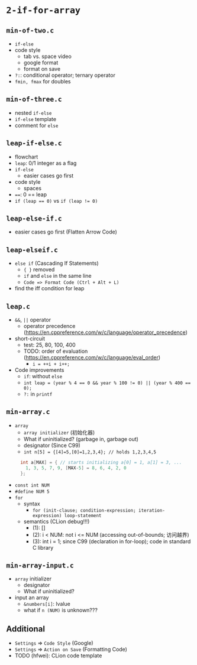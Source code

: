# `2-if-for-array`

## `min-of-two.c`

- `if-else`
- code style
  - tab vs. space video
  - google format
  - format on save
- `?:`: conditional operator; ternary operator
- `fmin, fmax` for doubles

## `min-of-three.c`

- nested `if-else`
- `if-else` template
- comment for `else`

## `leap-if-else.c`

- flowchart
- `leap`: 0/1 integer as a flag
- `if-else`
  - easier cases go first
- code style
  - spaces
- `==`: 0 == leap
- `if (leap == 0)` vs `if (leap != 0)`

## `leap-else-if.c`

- easier cases go first (Flatten Arrow Code)

## `leap-elseif.c`

- `else if` (Cascading If Statements)
  - `{ }` removed
  - `if` and `else` in the same line
  - `Code => Format Code (Ctrl + Alt + L)`
- find the iff condition for leap

## `leap.c`

- `&&`, `||` operator
  - operator precedence (https://en.cppreference.com/w/c/language/operator_precedence)
- short-circuit
  - test: 25, 80, 100, 400
  - TODO: order of evaluation (https://en.cppreference.com/w/c/language/eval_order)
    - `i = ++i + i++;`
- Code improvements
  - `if`: without `else`
  - `int leap = (year % 4 == 0 && year % 100 != 0) || (year % 400 == 0);`
  - `?:` in `printf`

## `min-array.c`

- `array`
  - `array initializer` (初始化器)
  - What if uninitialized? (garbage in, garbage out)
  - designator (Since C99)
  - `int n[5] = {[4]=5,[0]=1,2,3,4}; // holds 1,2,3,4,5`
  ```C
    int a[MAX] = { // starts initializing a[0] = 1, a[1] = 3, ...
      1, 3, 5, 7, 9, [MAX-5] = 8, 6, 4, 2, 0
    };
  ```
- `const int NUM`
- `#define NUM 5`
- `for`
  - syntax
    - `for (init-clause; condition-expression; iteration-expression) loop-statement`
  - semantics (CLion debug!!!)
    - (1): []
    - (2): i < NUM: not i <= NUM (accessing out-of-bounds; 访问越界)
    - (3): int i = 1; since C99 (declaration in for-loop); code in standard C library

## `min-array-input.c`

- `array` initializer
  - designator
  - What if uninitialized?
- input an array
  - `&numbers[i]`: lvalue
  - what if `n (NUM)` is unknown???

## Additional

- `Settings` => `Code Style` (Google)
- `Settings` => `Action on Save` (Formatting Code)
- TODO (hfwei): CLion code template